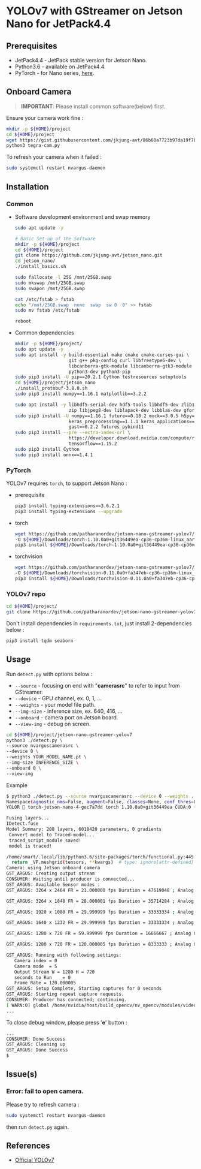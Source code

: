 # YOLOv7 with GStreamer on Jetson Nano for JetPack4.4

## Prerequisites

- JetPack4.4 - JetPack stable version for Jetson Nano.
- Python3.6 - available on JetPack4.4.
- PyTorch - for Nano series, [here](https://github.com/patharanordev/jetson-nano-gstreamer-yolov7/releases/tag/torch-jetson-nano).

## Onboard Camera

> **IMPORTANT**: Please install common software(below) first.

Ensure your camera work fine :

```sh
mkdir -p ${HOME}/project
cd ${HOME}/project
wget https://gist.githubusercontent.com/jkjung-avt/86b60a7723b97da19f7bfa3cb7d2690e/raw/3dd82662f6b4584c58ba81ecba93dd6f52c3366c/tegra-cam.py
python3 tegra-cam.py
```

To refresh your camera when it failed :

```sh
sudo systemctl restart nvargus-daemon
```

## Installation

### Common

- Software development environment and swap memory

    ```sh
    sudo apt update -y

    # Basic Set-up of the Software
    mkdir -p ${HOME}/project
    cd ${HOME}/project
    git clone https://github.com/jkjung-avt/jetson_nano.git
    cd jetson_nano/
    ./install_basics.sh

    sudo fallocate -l 25G /mnt/25GB.swap
    sudo mkswap /mnt/25GB.swap
    sudo swapon /mnt/25GB.swap

    cat /etc/fstab > fstab
    echo "/mnt/25GB.swap  none  swap  sw 0  0" >> fstab
    sudo mv fstab /etc/fstab

    reboot
    ```

- Common dependencies

    ```sh
    mkdir -p ${HOME}/project/
    sudo apt update -y
    sudo apt install -y build-essential make cmake cmake-curses-gui \
                        git g++ pkg-config curl libfreetype6-dev \
                        libcanberra-gtk-module libcanberra-gtk3-module \
                        python3-dev python3-pip
    sudo pip3 install -U pip==20.2.1 Cython testresources setuptools
    cd ${HOME}/project/jetson_nano
    ./install_protobuf-3.8.0.sh
    sudo pip3 install numpy==1.16.1 matplotlib==3.2.2

    sudo apt install -y libhdf5-serial-dev hdf5-tools libhdf5-dev zlib1g-dev \
                        zip libjpeg8-dev liblapack-dev libblas-dev gfortran
    sudo pip3 install -U numpy==1.16.1 future==0.18.2 mock==3.0.5 h5py==2.10.0 \
                        keras_preprocessing==1.1.1 keras_applications==1.0.8 \
                        gast==0.2.2 futures pybind11
    sudo pip3 install --pre --extra-index-url \
                        https://developer.download.nvidia.com/compute/redist/jp/v44 \
                        tensorflow==1.15.2
    sudo pip3 install Cython
    sudo pip3 install onnx==1.4.1
    ```

### PyTorch

YOLOv7 requires `torch`, to support Jetson Nano :

- prerequisite

    ```sh
    pip3 install typing-extensions==3.6.2.1
    pip3 install typing-extensions --upgrade
    ```

- torch

    ```sh
    wget https://github.com/patharanordev/jetson-nano-gstreamer-yolov7/releases/download/torch-jetson-nano/torch-1.10.0a0+git36449ea-cp36-cp36m-linux_aarch64.whl \
    -O ${HOME}/Downloads/torch-1.10.0a0+git36449ea-cp36-cp36m-linux_aarch64.whl
    pip3 install ${HOME}/Downloads/torch-1.10.0a0+git36449ea-cp36-cp36m-linux_aarch64.whl
    ```

- torchvision

    ```sh
    wget https://github.com/patharanordev/jetson-nano-gstreamer-yolov7/releases/download/torch-jetson-nano/torchvision-0.11.0a0+fa347eb-cp36-cp36m-linux_aarch64.whl \
    -O ${HOME}/Downloads/torchvision-0.11.0a0+fa347eb-cp36-cp36m-linux_aarch64.whl
    pip3 install ${HOME}/Downloads/torchvision-0.11.0a0+fa347eb-cp36-cp36m-linux_aarch64.whl
    ```

### YOLOv7 repo

```sh
cd ${HOME}/project/
git clone https://github.com/patharanordev/jetson-nano-gstreamer-yolov7.git
```

Don't install dependencies in `requirements.txt`, just install 2-dependencies below :

```sh
pip3 install tqdm seaborn
```

## Usage

Run `detect.py` with options below :

- `--source` - focusing on end with "**camerasrc**" to refer to input from GStreamer.
- `--device` - GPU channel, ex. 0, 1, ...
- `--weights` - your model file path.
- `--img-size` - inference size, ex. 640, 416, ...
- `--onboard` - camera port on Jetson board.
- `--view-img` - debug on screen.

```sh
cd ${HOME}/project/jetson-nano-gstreamer-yolov7
python3 ./detect.py \
--source nvarguscamerasrc \
--device 0 \
--weights YOUR_MODEL_NAME.pt \
--img-size INFERENCE_SIZE \
--onboard 0 \
--view-img
```

Example

```sh
$ python3 ./detect.py --source nvarguscamerasrc --device 0 --weights ../yolov7/yolov7-tiny-custom-best.pt --img-size 416 --onboard 0 --view-img
Namespace(agnostic_nms=False, augment=False, classes=None, conf_thres=0.25, copy_frame=False, device='0', do_resize=False, exist_ok=False, gstr=None, height=480, image=None, img_size=416, iou_thres=0.45, name='exp', no_trace=False, nosave=False, onboard=0, project='runs/detect', rtsp=None, rtsp_latency=200, save_conf=False, save_txt=False, source='nvarguscamerasrc', update=False, usb=None, video=None, video_looping=False, view_img=True, weights=['../yolov7/yolov7-tiny-custom-best.pt'], width=640)
YOLOR 🚀 torch-jetson-nano-4-gec7a7dd torch 1.10.0a0+git36449ea CUDA:0 (NVIDIA Tegra X1, 3956.18359375MB)

Fusing layers... 
IDetect.fuse
Model Summary: 208 layers, 6018420 parameters, 0 gradients
 Convert model to Traced-model... 
 traced_script_module saved! 
 model is traced! 

/home/smart/.local/lib/python3.6/site-packages/torch/functional.py:445: UserWarning: torch.meshgrid: in an upcoming release, it will be required to pass the indexing argument. (Triggered internally at  ../aten/src/ATen/native/TensorShape.cpp:2157.)
  return _VF.meshgrid(tensors, **kwargs)  # type: ignore[attr-defined]
Camera: using Jetson onboard camera
GST_ARGUS: Creating output stream
CONSUMER: Waiting until producer is connected...
GST_ARGUS: Available Sensor modes :
GST_ARGUS: 3264 x 2464 FR = 21.000000 fps Duration = 47619048 ; Analog Gain range min 1.000000, max 10.625000; Exposure Range min 13000, max 683709000;

GST_ARGUS: 3264 x 1848 FR = 28.000001 fps Duration = 35714284 ; Analog Gain range min 1.000000, max 10.625000; Exposure Range min 13000, max 683709000;

GST_ARGUS: 1920 x 1080 FR = 29.999999 fps Duration = 33333334 ; Analog Gain range min 1.000000, max 10.625000; Exposure Range min 13000, max 683709000;

GST_ARGUS: 1640 x 1232 FR = 29.999999 fps Duration = 33333334 ; Analog Gain range min 1.000000, max 10.625000; Exposure Range min 13000, max 683709000;

GST_ARGUS: 1280 x 720 FR = 59.999999 fps Duration = 16666667 ; Analog Gain range min 1.000000, max 10.625000; Exposure Range min 13000, max 683709000;

GST_ARGUS: 1280 x 720 FR = 120.000005 fps Duration = 8333333 ; Analog Gain range min 1.000000, max 10.625000; Exposure Range min 13000, max 683709000;

GST_ARGUS: Running with following settings:
   Camera index = 0 
   Camera mode  = 5 
   Output Stream W = 1280 H = 720 
   seconds to Run    = 0 
   Frame Rate = 120.000005 
GST_ARGUS: Setup Complete, Starting captures for 0 seconds
GST_ARGUS: Starting repeat capture requests.
CONSUMER: Producer has connected; continuing.
[ WARN:0] global /home/nvidia/host/build_opencv/nv_opencv/modules/videoio/src/cap_gstreamer.cpp (933) open OpenCV | GStreamer warning: Cannot query video position: status=0, value=-1, duration=-1
...
```

To close debug window, please press '**e**' button :

```sh
...
CONSUMER: Done Success
GST_ARGUS: Cleaning up
GST_ARGUS: Done Success
$
```

## Issue(s)

### Error: fail to open camera.

Please try to refresh camera :

```sh
sudo systemctl restart nvargus-daemon
```

then run `detect.py` again.

## References

- [Official YOLOv7](https://github.com/WongKinYiu/yolov7)